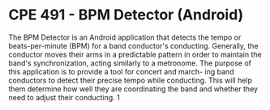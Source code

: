 # CPE 491 - BPM Detector (Android)

The BPM Detector is an Android application that detects the tempo or beats-per-minute
(BPM) for a band conductor's conducting. Generally, the conductor moves their arms in
a predictable pattern in order to maintain the band's synchronization, acting similarly to
a metronome. The purpose of this application is to provide a tool for concert and march-
ing band conductors to detect their precise tempo while conducting. This will help them
determine how well they are coordinating the band and whether they need to adjust their
conducting.
1

